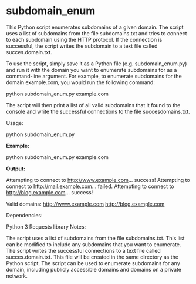 # subdomain_enum
This Python script enumerates subdomains of a given domain. The script uses a list of subdomains from the file subdomains.txt and tries to connect to each subdomain using the HTTP protocol. If the connection is successful, the script writes the subdomain to a text file called succes.domain.txt.

To use the script, simply save it as a Python file (e.g. subdomain_enum.py) and run it with the domain you want to enumerate subdomains for as a command-line argument. For example, to enumerate subdomains for the domain example.com, you would run the following command:

python subdomain_enum.py example.com

The script will then print a list of all valid subdomains that it found to the console and write the successful connections to the file succesdomains.txt.

Usage:

python subdomain_enum.py <domain>


**Example:**

python subdomain_enum.py example.com


**Output:**

Attempting to connect to http://www.example.com... success!
Attempting to connect to http://mail.example.com... failed.
Attempting to connect to http://blog.example.com... success!

Valid domains:
http://www.example.com
http://blog.example.com

Dependencies:

Python 3
Requests library
Notes:

The script uses a list of subdomains from the file subdomains.txt. This list can be modified to include any subdomains that you want to enumerate.
The script writes the successful connections to a text file called succes.domain.txt. This file will be created in the same directory as the Python script.
The script can be used to enumerate subdomains for any domain, including publicly accessible domains and domains on a private network.
